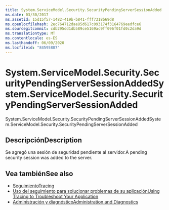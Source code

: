 ```yaml
---
title: System.ServiceModel.Security.SecurityPendingServerSessionAdded
ms.date: 03/30/2017
ms.assetid: 15d15f57-1482-419b-b841-fff7318b69d8
ms.openlocfilehash: 2ec764712dae85d617c093174f3164769eedfce6
ms.sourcegitcommit: cdb295dd1db589ce5169ac9ff096f01fd0c2da9d
ms.translationtype: MT
ms.contentlocale: es-ES
ms.lasthandoff: 06/09/2020
ms.locfileid: "84595887"
---
```

# <a name="systemservicemodelsecuritysecuritypendingserversessionadded"></a><span data-ttu-id="b52c3-102">System.ServiceModel.Security.SecurityPendingServerSessionAdded</span><span class="sxs-lookup"><span data-stu-id="b52c3-102">System.ServiceModel.Security.SecurityPendingServerSessionAdded</span></span>
<span data-ttu-id="b52c3-103">System.ServiceModel.Security.SecurityPendingServerSessionAdded</span><span class="sxs-lookup"><span data-stu-id="b52c3-103">System.ServiceModel.Security.SecurityPendingServerSessionAdded</span></span>  
  
## <a name="description"></a><span data-ttu-id="b52c3-104">Descripción</span><span class="sxs-lookup"><span data-stu-id="b52c3-104">Description</span></span>  
 <span data-ttu-id="b52c3-105">Se agregó una sesión de seguridad pendiente al servidor.</span><span class="sxs-lookup"><span data-stu-id="b52c3-105">A pending security session was added to the server.</span></span>  
  
## <a name="see-also"></a><span data-ttu-id="b52c3-106">Vea también</span><span class="sxs-lookup"><span data-stu-id="b52c3-106">See also</span></span>

- [<span data-ttu-id="b52c3-107">Seguimiento</span><span class="sxs-lookup"><span data-stu-id="b52c3-107">Tracing</span></span>](index.md)
- [<span data-ttu-id="b52c3-108">Uso del seguimiento para solucionar problemas de su aplicación</span><span class="sxs-lookup"><span data-stu-id="b52c3-108">Using Tracing to Troubleshoot Your Application</span></span>](using-tracing-to-troubleshoot-your-application.md)
- [<span data-ttu-id="b52c3-109">Administración y diagnóstico</span><span class="sxs-lookup"><span data-stu-id="b52c3-109">Administration and Diagnostics</span></span>](../index.md)
